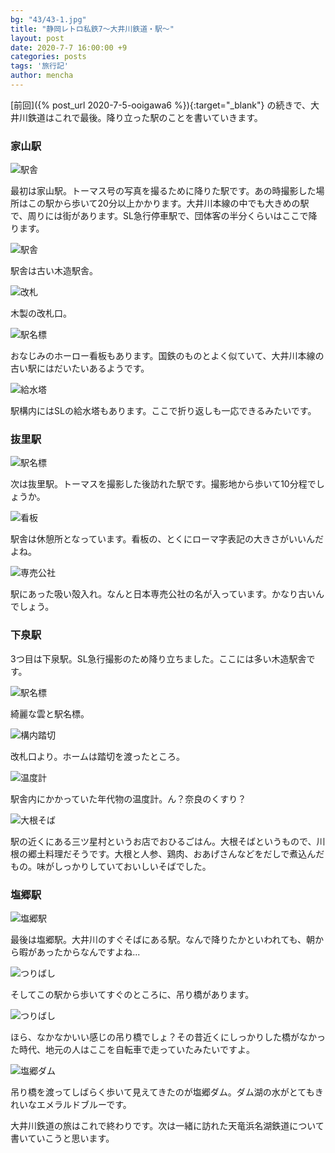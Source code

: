 ```yaml
---
bg: "43/43-1.jpg"
title: "静岡レトロ私鉄7～大井川鉄道・駅～"
layout: post
date: 2020-7-7 16:00:00 +9
categories: posts
tags: '旅行記'
author: mencha
---
```


[前回]({%  post_url 2020-7-5-ooigawa6 %}){:target="_blank"} の続きで、大井川鉄道はこれで最後。降り立った駅のことを書いていきます。

### 家山駅
![駅舎](https://drive.google.com/uc?export=view&id=1bgnZx1kfYEXfG1y7hpcspmfkOammutzg)
<!--more-->
最初は家山駅。トーマス号の写真を撮るために降りた駅です。あの時撮影した場所はこの駅から歩いて20分以上かかります。大井川本線の中でも大きめの駅で、周りには街があります。SL急行停車駅で、団体客の半分くらいはここで降ります。

![駅舎](https://drive.google.com/uc?export=view&id=1Vmtph_Hsr14TIXYLTjQ2yeqj3PLmawSI)

駅舎は古い木造駅舎。

![改札](https://drive.google.com/uc?export=view&id=1xHlCrMDD2glqriEykEaaxvXmtKtfzPjZ)

木製の改札口。

![駅名標](https://drive.google.com/uc?export=view&id=1LQJvA7E2aeaIAGqx_TYziBuJoyUqO-KD)

おなじみのホーロー看板もあります。国鉄のものとよく似ていて、大井川本線の古い駅にはだいたいあるようです。

![給水塔](https://drive.google.com/uc?export=view&id=1ChYn_pVpViJN6-bTpGrLbTznDj1NBwZT)

駅構内にはSLの給水塔もあります。ここで折り返しも一応できるみたいです。

### 抜里駅
![駅名標](https://drive.google.com/uc?export=view&id=1s4vqp2ZB5PYDaTJ4pUiNkVDhTabYF6M8)

次は抜里駅。トーマスを撮影した後訪れた駅です。撮影地から歩いて10分程でしょうか。

![看板](https://drive.google.com/uc?export=view&id=1cLKEx06uAOeph5-ZhhnVVL0VaV-cHWSP)

駅舎は休憩所となっています。看板の、とくにローマ字表記の大きさがいいんだよね。

![専売公社](https://drive.google.com/uc?export=view&id=1G0t2aVIVgtejFiTuYiYmBURcWV__lIF1)

駅にあった吸い殻入れ。なんと日本専売公社の名が入っています。かなり古いんでしょう。

### 下泉駅

3つ目は下泉駅。SL急行撮影のため降り立ちました。ここには多い木造駅舎です。

![駅名標](https://drive.google.com/uc?export=view&id=1RXyeNU7uS8YQsNXTpNrAS9PNBg84DbDf)

綺麗な雲と駅名標。

![構内踏切](https://drive.google.com/uc?export=view&id=1cgKW5BnvaI5Y9EzoJPL-qy2SffjTZbc6)

改札口より。ホームは踏切を渡ったところ。

![温度計](https://drive.google.com/uc?export=view&id=1n79GcTwIyzvFmeszOsMqckgOku68-YYz)

駅舎内にかかっていた年代物の温度計。ん？奈良のくすり？

![大根そば](https://drive.google.com/uc?export=view&id=1E6DHx2J1JWLpUM6Jq-6fcFHKZCyCrKX_)

駅の近くにある三ツ星村というお店でおひるごはん。大根そばというもので、川根の郷土料理だそうです。大根と人参、鶏肉、おあげさんなどをだしで煮込んだもの。味がしっかりしていておいしいそばでした。

### 塩郷駅
![塩郷駅](https://drive.google.com/uc?export=view&id=1_embNPTR3wAneu5T5wTF6-UpEL-pokqq)

最後は塩郷駅。大井川のすぐそばにある駅。なんで降りたかといわれても、朝から暇があったからなんですよね...

![つりばし](https://drive.google.com/uc?export=view&id=1oN2LUt8iXKjdPLrfx9IJIouJVwTKOX0o)

そしてこの駅から歩いてすぐのところに、吊り橋があります。

![つりばし](https://drive.google.com/uc?export=view&id=1UzBRARROhmy87w_EGwIDegknAVOilWoJ)

ほら、なかなかいい感じの吊り橋でしょ？その昔近くにしっかりした橋がなかった時代、地元の人はここを自転車で走っていたみたいですよ。

![塩郷ダム](https://drive.google.com/uc?export=view&id=1hfFZK3ggKpt3yBIcdHgnlHxDfApklAvx)

吊り橋を渡ってしばらく歩いて見えてきたのが塩郷ダム。ダム湖の水がとてもきれいなエメラルドブルーです。

大井川鉄道の旅はこれで終わりです。次は一緒に訪れた天竜浜名湖鉄道について書いていこうと思います。
